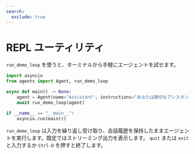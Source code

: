 ```yaml
---
search:
  exclude: true
---
```

# REPL ユーティリティ

`run_demo_loop` を使うと、ターミナルから手軽にエージェントを試せます。

```python
import asyncio
from agents import Agent, run_demo_loop

async def main() -> None:
    agent = Agent(name="Assistant", instructions="あなたは親切なアシスタントです")
    await run_demo_loop(agent)

if __name__ == "__main__":
    asyncio.run(main())
```

`run_demo_loop` は入力を繰り返し受け取り、会話履歴を保持したままエージェントを実行します。既定ではストリーミング出力を表示します。
`quit` または `exit` と入力するか `Ctrl-D` を押すと終了します。
